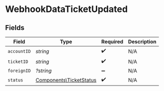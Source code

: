 # WebhookDataTicketUpdated


## Fields

| Field                                                              | Type                                                               | Required                                                           | Description                                                        |
| ------------------------------------------------------------------ | ------------------------------------------------------------------ | ------------------------------------------------------------------ | ------------------------------------------------------------------ |
| `accountID`                                                        | *string*                                                           | :heavy_check_mark:                                                 | N/A                                                                |
| `ticketID`                                                         | *string*                                                           | :heavy_check_mark:                                                 | N/A                                                                |
| `foreignID`                                                        | *?string*                                                          | :heavy_minus_sign:                                                 | N/A                                                                |
| `status`                                                           | [Components\TicketStatus](../../Models/Components/TicketStatus.md) | :heavy_check_mark:                                                 | N/A                                                                |
